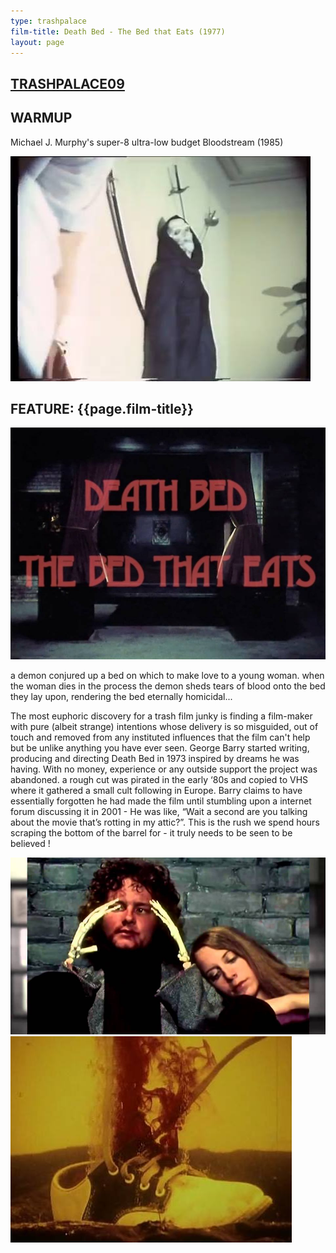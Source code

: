 ```yaml
---
type: trashpalace
film-title: Death Bed - The Bed that Eats (1977)
layout: page
---
```


## [TRASHPALACE09]({{page.url}})

## WARMUP
 Michael J. Murphy's super-8 ultra-low budget Bloodstream (1985)

![warmupfilm](/images/trashpalace/TP09-warmup0.jpg)

## FEATURE: {{page.film-title}}

![poster](/images/trashpalace/TP09-0.jpg)

a demon conjured up a bed on which to make love to a young woman. when the woman dies in the process the demon sheds tears of blood onto the bed they lay upon, rendering the bed eternally homicidal...

The most euphoric discovery for a trash film junky is finding a film-maker with pure (albeit strange) intentions whose delivery is so misguided, out of touch and removed from any instituted influences that the film can't help but be unlike anything you have ever seen. George Barry started writing, producing and directing Death Bed in 1973 inspired by dreams he was having. With no money, experience or any outside support the project was abandoned. a rough cut was pirated in the early ‘80s and copied to VHS where it gathered a small cult following in Europe. Barry claims to have essentially forgotten he had made the film until stumbling upon a internet forum discussing it in 2001 - He was like, “Wait a second are you talking about the movie that’s rotting in my attic?”. This is the rush we spend hours scraping the bottom of the barrel for - it truly needs to be seen to be believed !

![poster](/images/trashpalace/TP09-1.jpg)
![poster](/images/trashpalace/TP09-2.jpg)



